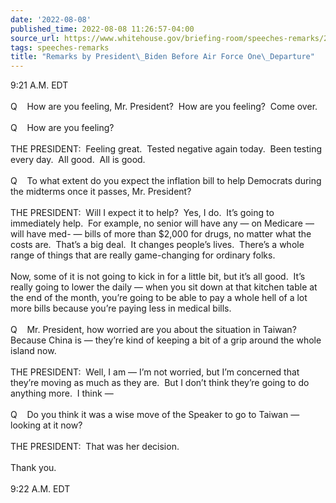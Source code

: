 ```yaml
---
date: '2022-08-08'
published_time: 2022-08-08 11:26:57-04:00
source_url: https://www.whitehouse.gov/briefing-room/speeches-remarks/2022/08/08/remarks-by-president-biden-before-air-force-one-departure-19/
tags: speeches-remarks
title: "Remarks by President\_Biden Before Air Force One\_Departure"
---
```

 
9:21 A.M. EDT  
   
Q    How are you feeling, Mr. President?  How are you feeling?  Come
over.  
   
Q    How are you feeling?   
   
THE PRESIDENT:  Feeling great.  Tested negative again today.  Been
testing every day.  All good.  All is good.  
   
Q    To what extent do you expect the inflation bill to help Democrats
during the midterms once it passes, Mr. President?  
   
THE PRESIDENT:  Will I expect it to help?  Yes, I do.  It’s going to
immediately help.  For example, no senior will have any — on Medicare —
will have med- — bills of more than $2,000 for drugs, no matter what the
costs are.  That’s a big deal.  It changes people’s lives.  There’s a
whole range of things that are really game-changing for ordinary
folks.  
   
Now, some of it is not going to kick in for a little bit, but it’s all
good.  It’s really going to lower the daily — when you sit down at that
kitchen table at the end of the month, you’re going to be able to pay a
whole hell of a lot more bills because you’re paying less in medical
bills.  
   
Q    Mr. President, how worried are you about the situation in Taiwan? 
Because China is — they’re kind of keeping a bit of a grip around the
whole island now.  
   
THE PRESIDENT:  Well, I am — I’m not worried, but I’m concerned that
they’re moving as much as they are.  But I don’t think they’re going to
do anything more.  I think —  
   
Q    Do you think it was a wise move of the Speaker to go to Taiwan —
looking at it now?  
   
THE PRESIDENT:  That was her decision.        
   
Thank you.  
                
9:22 A.M. EDT
